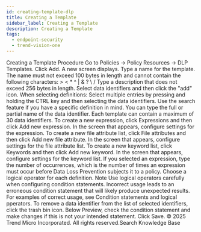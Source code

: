 ```yaml
---
id: creating-template-dlp
title: Creating a Template
sidebar_label: Creating a Template
description: Creating a Template
tags:
  - endpoint-security
  - trend-vision-one
---
```


 Creating a Template Procedure Go to Policies → Policy Resources → DLP Templates. Click Add. A new screen displays. Type a name for the template. The name must not exceed 100 bytes in length and cannot contain the following characters: > < * ^ | & ? \ / Type a description that does not exceed 256 bytes in length. Select data identifiers and then click the "add" icon. When selecting definitions: Select multiple entries by pressing and holding the CTRL key and then selecting the data identifiers. Use the search feature if you have a specific definition in mind. You can type the full or partial name of the data identifier. Each template can contain a maximum of 30 data identifiers. To create a new expression, click Expressions and then click Add new expression. In the screen that appears, configure settings for the expression. To create a new file attribute list, click File attributes and then click Add new file attribute. In the screen that appears, configure settings for the file attribute list. To create a new keyword list, click Keywords and then click Add new keyword. In the screen that appears, configure settings for the keyword list. If you selected an expression, type the number of occurrences, which is the number of times an expression must occur before Data Loss Prevention subjects it to a policy. Choose a logical operator for each definition. Note Use logical operators carefully when configuring condition statements. Incorrect usage leads to an erroneous condition statement that will likely produce unexpected results. For examples of correct usage, see Condition statements and logical pperators. To remove a data identifier from the list of selected identifiers, click the trash bin icon. Below Preview, check the condition statement and make changes if this is not your intended statement. Click Save. © 2025 Trend Micro Incorporated. All rights reserved.Search Knowledge Base